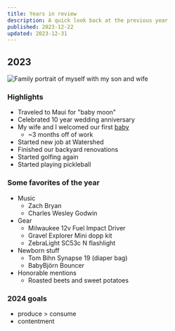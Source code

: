 ```yaml
---
title: Years in review
description: A quick look back at the previous year
published: 2023-12-22
updated: 2023-12-31
---
```


## 2023

![Family portrait of myself with my son and wife](/img/family.webp)

### Highlights

- Traveled to Maui for "baby moon"
- Celebrated 10 year wedding anniversary
- My wife and I welcomed our first [baby](/micah)
  - ~3 months off of work
- Started new job at Watershed
- Finished our backyard renovations
- Started golfing again
- Started playing pickleball

### Some favorites of the year

- Music
  - Zach Bryan
  - Charles Wesley Godwin
- Gear
  - Milwaukee 12v Fuel Impact Driver
  - Gravel Explorer Mini dopp kit
  - ZebraLight SC53c N flashlight
- Newborn stuff
  - Tom Bihn Synapse 19 (diaper bag)
  - BabyBjörn Bouncer
- Honorable mentions
  - Roasted beets and sweet potatoes

### 2024 goals

- produce > consume
- contentment

